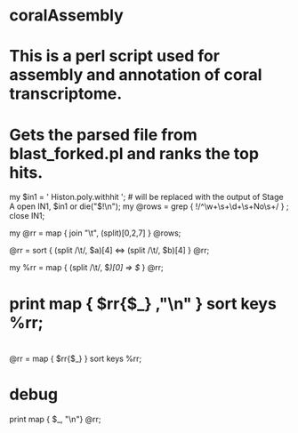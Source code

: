 coralAssembly
=============
This is a perl script used for assembly and annotation of coral transcriptome.
==============


# Gets  the parsed file from blast_forked.pl and ranks the top hits. 
my $in1 = ' Histon.poly.withhit '; # will be replaced with the output of Stage A
open IN1, $in1 or die("$!\n");
my @rows = grep { !/^\w+\s+\d+\s+No\s+/ } <IN1> ;
close IN1;


my @rr =  map { join "\t", (split)[0,2,7] } @rows;

@rr = sort {
                        (split /\t/, $a)[4] <=>
                       (split /\t/, $b)[4]
            } @rr;

my %rr = map { (split /\t/, $_)[0] => $_ } @rr;

# print map { $rr{$_} ,"\n" } sort keys %rr;
#
@rr = map { $rr{$_} } sort keys %rr;

 

# debug
print map { $_, "\n"} @rr;  

